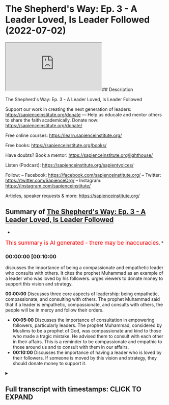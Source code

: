 # The Shepherd's Way: Ep. 3 - A Leader Loved, Is Leader Followed (2022-07-02)

<iframe loading='lazy' allow='autoplay' src='https://www.youtube.com/embed/3q47FdX6cDc'></iframe>## Description

The Shepherd's Way: Ep. 3 - A Leader Loved, Is Leader Followed

Support our work in creating the next generation of leaders:
<https://sapienceinstitute.org/donate>
—
Help us educate and mentor others to share the faith academically.
Donate now: <https://sapienceinstitute.org/donate/>

Free online courses: <https://learn.sapienceinstitute.org/>

Free books: <https://sapienceinstitute.org/books/>

Have doubts? Book a mentor: <https://sapienceinstitute.org/lighthouse/>

Listen (Podcast): <https://sapienceinstitute.org/sapientvoices/>

Follow:
– Facebook: <https://facebook.com/sapienceinstitute.org/>
– Twitter: <https://twitter.com/SapienceOrg/>
– Instagram: <https://instagram.com/sapienceinstitute/>

Articles, speaker requests & more: <https://sapienceinstitute.org/>

## Summary of [The Shepherd's Way: Ep. 3 - A Leader Loved, Is Leader Followed](https://www.youtube.com/watch?v=3q47FdX6cDc)

*

<span style="color:red; font-size:125%">This summary is AI generated - there may be inaccuracies</span>. *

### <a onclick="modifyYTiframeseektime('600')">00:00:00 [00:10:00</a>

 discusses the importance of being a compassionate and empathetic leader who consults with others. It cites the prophet Muhammad as an example of a leader who was loved by his followers.  urges viewers to donate money to support this vision and strategy.

**<a onclick="modifyYTiframeseektime('0')">00:00:00</a>** Discusses three core aspects of leadership: being empathetic, compassionate, and consulting with others. The prophet Muhammad said that if a leader is empathetic, compassionate, and consults with others, the people will be in mercy and follow their orders.

* **<a onclick="modifyYTiframeseektime('300')">00:05:00</a>** Discusses the importance of consultation in empowering followers, particularly leaders. The prophet Muhammad, considered by Muslims to be a prophet of God, was compassionate and kind to those who made a tragic mistake. He advised them to consult with each other in their affairs. This is a reminder to be compassionate and empathic to those around us and to consult with them in our affairs.
* **<a onclick="modifyYTiframeseektime('600')">00:10:00</a>** Discusses the importance of having a leader who is loved by their followers. If someone is moved by this vision and strategy, they should donate money to support it.

<details><summary><h2>Full transcript with timestamps: CLICK TO EXPAND</h2></summary>

<a onclick="modifyYTiframeseektime('14)')">0:00:14 and sisters and friends</a>
<a onclick="modifyYTiframeseektime('16)')">0:00:16 and welcome to the third episode</a>
<a onclick="modifyYTiframeseektime('19)')">0:00:19 of our hija series the shepherd's way</a>
<a onclick="modifyYTiframeseektime('23)')">0:00:23 now the third timeless leadership lesson</a>
<a onclick="modifyYTiframeseektime('26)')">0:00:26 brothers and sisters is</a>
<a onclick="modifyYTiframeseektime('27)')">0:00:27 a leader loved is a leader followed</a>
<a onclick="modifyYTiframeseektime('31)')">0:00:31 the prophet sallallahu alaihi wasallam</a>
<a onclick="modifyYTiframeseektime('34)')">0:00:34 said</a>
<a onclick="modifyYTiframeseektime('35)')">0:00:35 the best of your leaders are those whom</a>
<a onclick="modifyYTiframeseektime('37)')">0:00:37 you love</a>
<a onclick="modifyYTiframeseektime('38)')">0:00:38 and who love you</a>
<a onclick="modifyYTiframeseektime('40)')">0:00:40 and who invoke allah's blessings upon</a>
<a onclick="modifyYTiframeseektime('42)')">0:00:42 you and you invoke his blessings upon</a>
<a onclick="modifyYTiframeseektime('45)')">0:00:45 them and this is an authentic hadith</a>
<a onclick="modifyYTiframeseektime('48)')">0:00:48 narrated by muslim</a>
<a onclick="modifyYTiframeseektime('51)')">0:00:51 now</a>
<a onclick="modifyYTiframeseektime('52)')">0:00:52 given that's a reality</a>
<a onclick="modifyYTiframeseektime('54)')">0:00:54 we should ask ourselves the following</a>
<a onclick="modifyYTiframeseektime('56)')">0:00:56 question</a>
<a onclick="modifyYTiframeseektime('57)')">0:00:57 how do we become leaders</a>
<a onclick="modifyYTiframeseektime('61)')">0:01:01 that are loved</a>
<a onclick="modifyYTiframeseektime('63)')">0:01:03 there are three things that we have to</a>
<a onclick="modifyYTiframeseektime('65)')">0:01:05 internalize adopt and actualize</a>
<a onclick="modifyYTiframeseektime('68)')">0:01:08 number one</a>
<a onclick="modifyYTiframeseektime('70)')">0:01:10 we need to be empathic number two we</a>
<a onclick="modifyYTiframeseektime('73)')">0:01:13 need to be compassionate and committed</a>
<a onclick="modifyYTiframeseektime('75)')">0:01:15 to people's well-being</a>
<a onclick="modifyYTiframeseektime('77)')">0:01:17 number three</a>
<a onclick="modifyYTiframeseektime('78)')">0:01:18 we need to consult people in our affairs</a>
<a onclick="modifyYTiframeseektime('81)')">0:01:21 so what does it mean to be empathic</a>
<a onclick="modifyYTiframeseektime('83)')">0:01:23 brothers and sisters it means we have to</a>
<a onclick="modifyYTiframeseektime('85)')">0:01:25 seek people's context we have to</a>
<a onclick="modifyYTiframeseektime('88)')">0:01:28 imaginatively</a>
<a onclick="modifyYTiframeseektime('89)')">0:01:29 feel what they feel</a>
<a onclick="modifyYTiframeseektime('91)')">0:01:31 this is extremely important when it</a>
<a onclick="modifyYTiframeseektime('94)')">0:01:34 comes to engaging with team members or</a>
<a onclick="modifyYTiframeseektime('97)')">0:01:37 other human beings</a>
<a onclick="modifyYTiframeseektime('99)')">0:01:39 because it allows us</a>
<a onclick="modifyYTiframeseektime('101)')">0:01:41 to be in the right space to be able to</a>
<a onclick="modifyYTiframeseektime('103)')">0:01:43 connect with people</a>
<a onclick="modifyYTiframeseektime('105)')">0:01:45 because we're seeking the context and we</a>
<a onclick="modifyYTiframeseektime('108)')">0:01:48 are imaginatively trying to fill what</a>
<a onclick="modifyYTiframeseektime('109)')">0:01:49 they're feeling in other words we are</a>
<a onclick="modifyYTiframeseektime('111)')">0:01:51 taking our shoes off putting on their</a>
<a onclick="modifyYTiframeseektime('113)')">0:01:53 shoes</a>
<a onclick="modifyYTiframeseektime('114)')">0:01:54 and walking a few steps</a>
<a onclick="modifyYTiframeseektime('117)')">0:01:57 and the reason this is very important</a>
<a onclick="modifyYTiframeseektime('118)')">0:01:58 because once you understand people's</a>
<a onclick="modifyYTiframeseektime('120)')">0:02:00 context once you understand people's</a>
<a onclick="modifyYTiframeseektime('122)')">0:02:02 feelings</a>
<a onclick="modifyYTiframeseektime('123)')">0:02:03 once you understand people's</a>
<a onclick="modifyYTiframeseektime('125)')">0:02:05 intellectual social spiritual and</a>
<a onclick="modifyYTiframeseektime('129)')">0:02:09 emotional context the way you relate to</a>
<a onclick="modifyYTiframeseektime('131)')">0:02:11 them will be</a>
<a onclick="modifyYTiframeseektime('132)')">0:02:12 profound because you'll be relating to</a>
<a onclick="modifyYTiframeseektime('134)')">0:02:14 who they are</a>
<a onclick="modifyYTiframeseektime('136)')">0:02:16 as they are</a>
<a onclick="modifyYTiframeseektime('137)')">0:02:17 and you won't be relating to</a>
<a onclick="modifyYTiframeseektime('139)')">0:02:19 your own judgments</a>
<a onclick="modifyYTiframeseektime('141)')">0:02:21 of who they are this is extremely</a>
<a onclick="modifyYTiframeseektime('143)')">0:02:23 important with regards to developing</a>
<a onclick="modifyYTiframeseektime('145)')">0:02:25 empathy and establishing profound</a>
<a onclick="modifyYTiframeseektime('148)')">0:02:28 relationships brothers and sisters so</a>
<a onclick="modifyYTiframeseektime('149)')">0:02:29 what does it mean to be compassionate</a>
<a onclick="modifyYTiframeseektime('151)')">0:02:31 and committed to people's well-being</a>
<a onclick="modifyYTiframeseektime('154)')">0:02:34 well brothers and sisters the prophet</a>
<a onclick="modifyYTiframeseektime('155)')">0:02:35 sallallahu alaihi wasallam said</a>
<a onclick="modifyYTiframeseektime('162)')">0:02:42 you won't truly believe unless you love</a>
<a onclick="modifyYTiframeseektime('164)')">0:02:44 for your brother what you love for</a>
<a onclick="modifyYTiframeseektime('165)')">0:02:45 yourself and this hadith is in the</a>
<a onclick="modifyYTiframeseektime('167)')">0:02:47 famous collection</a>
<a onclick="modifyYTiframeseektime('169)')">0:02:49 of the 40 a hadith of anawi the arabin</a>
<a onclick="modifyYTiframeseektime('173)')">0:02:53 of annababi and and never we comments on</a>
<a onclick="modifyYTiframeseektime('175)')">0:02:55 this hadith and he says that this</a>
<a onclick="modifyYTiframeseektime('177)')">0:02:57 basically means that you want goodness</a>
<a onclick="modifyYTiframeseektime('179)')">0:02:59 and guidance for your brother and for</a>
<a onclick="modifyYTiframeseektime('181)')">0:03:01 your brother in humanity interestingly</a>
<a onclick="modifyYTiframeseektime('184)')">0:03:04 this is reflected in another hadith that</a>
<a onclick="modifyYTiframeseektime('186)')">0:03:06 is narrated by bukhari and you could</a>
<a onclick="modifyYTiframeseektime('188)')">0:03:08 find it in</a>
<a onclick="modifyYTiframeseektime('190)')">0:03:10 where the prophet sallallahu alaihi</a>
<a onclick="modifyYTiframeseektime('191)')">0:03:11 wasallam said</a>
<a onclick="modifyYTiframeseektime('192)')">0:03:12 love for the people love for humanity we</a>
<a onclick="modifyYTiframeseektime('196)')">0:03:16 love for yourself and the arabic is</a>
<a onclick="modifyYTiframeseektime('199)')">0:03:19 it's not</a>
<a onclick="modifyYTiframeseektime('200)')">0:03:20 like the other hadith it is</a>
<a onclick="modifyYTiframeseektime('202)')">0:03:22 for the people for humanity</a>
<a onclick="modifyYTiframeseektime('205)')">0:03:25 so the prophet sallallahu alaihi</a>
<a onclick="modifyYTiframeseektime('207)')">0:03:27 wasallam is basically telling us that we</a>
<a onclick="modifyYTiframeseektime('208)')">0:03:28 must love for others what we love for</a>
<a onclick="modifyYTiframeseektime('210)')">0:03:30 ourselves and in the context of the</a>
<a onclick="modifyYTiframeseektime('212)')">0:03:32 classical understanding in other words</a>
<a onclick="modifyYTiframeseektime('215)')">0:03:35 the understanding of anawi and also the</a>
<a onclick="modifyYTiframeseektime('217)')">0:03:37 scholar ibin</a>
<a onclick="modifyYTiframeseektime('220)')">0:03:40 they basically said that we must be</a>
<a onclick="modifyYTiframeseektime('222)')">0:03:42 committed to the well-being of other</a>
<a onclick="modifyYTiframeseektime('223)')">0:03:43 people in other words we want goodness</a>
<a onclick="modifyYTiframeseektime('225)')">0:03:45 for people and guidance for people</a>
<a onclick="modifyYTiframeseektime('228)')">0:03:48 this is extremely important brothers and</a>
<a onclick="modifyYTiframeseektime('230)')">0:03:50 sisters</a>
<a onclick="modifyYTiframeseektime('231)')">0:03:51 we must ooze this</a>
<a onclick="modifyYTiframeseektime('233)')">0:03:53 it must manifest in our way of being</a>
<a onclick="modifyYTiframeseektime('235)')">0:03:55 that we are sincere</a>
<a onclick="modifyYTiframeseektime('238)')">0:03:58 in our commitment to the well-being of</a>
<a onclick="modifyYTiframeseektime('240)')">0:04:00 the people that we're leading that we</a>
<a onclick="modifyYTiframeseektime('242)')">0:04:02 want true goodness for them and true</a>
<a onclick="modifyYTiframeseektime('244)')">0:04:04 guidance for them and from this</a>
<a onclick="modifyYTiframeseektime('246)')">0:04:06 perspective we could also develop a</a>
<a onclick="modifyYTiframeseektime('248)')">0:04:08 principle which is an islamic principle</a>
<a onclick="modifyYTiframeseektime('251)')">0:04:11 in actual fact it's a</a>
<a onclick="modifyYTiframeseektime('253)')">0:04:13 moral principle in islam which is</a>
<a onclick="modifyYTiframeseektime('255)')">0:04:15 it is better to er in mercy</a>
<a onclick="modifyYTiframeseektime('259)')">0:04:19 than it is to er in harshness the</a>
<a onclick="modifyYTiframeseektime('261)')">0:04:21 default position should be mercy</a>
<a onclick="modifyYTiframeseektime('263)')">0:04:23 and the thing that you fall back on all</a>
<a onclick="modifyYTiframeseektime('266)')">0:04:26 the time is the merciful and</a>
<a onclick="modifyYTiframeseektime('268)')">0:04:28 compassionate approach</a>
<a onclick="modifyYTiframeseektime('270)')">0:04:30 so what does it mean to consult brothers</a>
<a onclick="modifyYTiframeseektime('272)')">0:04:32 and sisters</a>
<a onclick="modifyYTiframeseektime('273)')">0:04:33 there's a beautiful verse in the quran</a>
<a onclick="modifyYTiframeseektime('275)')">0:04:35 in chapter 3 verse 159</a>
<a onclick="modifyYTiframeseektime('278)')">0:04:38 that summarizes the compassionate and</a>
<a onclick="modifyYTiframeseektime('280)')">0:04:40 soft-hearted nature of the prophet</a>
<a onclick="modifyYTiframeseektime('282)')">0:04:42 sallallahu alaihi wasallam but also his</a>
<a onclick="modifyYTiframeseektime('285)')">0:04:45 leadership style with regards to</a>
<a onclick="modifyYTiframeseektime('287)')">0:04:47 consultation</a>
<a onclick="modifyYTiframeseektime('289)')">0:04:49 allah subhanahu wa ta'ala says it is out</a>
<a onclick="modifyYTiframeseektime('292)')">0:04:52 of allah's mercy that you o prophet</a>
<a onclick="modifyYTiframeseektime('295)')">0:04:55 have been lenient with them had you been</a>
<a onclick="modifyYTiframeseektime('297)')">0:04:57 cruel or hard-hearted they would have</a>
<a onclick="modifyYTiframeseektime('300)')">0:05:00 certainly abandoned you so pardon them</a>
<a onclick="modifyYTiframeseektime('303)')">0:05:03 ask allah's forgiveness for them and</a>
<a onclick="modifyYTiframeseektime('305)')">0:05:05 consult with them in conducting matters</a>
<a onclick="modifyYTiframeseektime('308)')">0:05:08 once you make a decision put your trust</a>
<a onclick="modifyYTiframeseektime('310)')">0:05:10 in allah surely allah loves those who</a>
<a onclick="modifyYTiframeseektime('314)')">0:05:14 trust in him</a>
<a onclick="modifyYTiframeseektime('315)')">0:05:15 this is</a>
<a onclick="modifyYTiframeseektime('316)')">0:05:16 an extremely beautiful verse especially</a>
<a onclick="modifyYTiframeseektime('319)')">0:05:19 if you understand the context because</a>
<a onclick="modifyYTiframeseektime('321)')">0:05:21 the context of this verse</a>
<a onclick="modifyYTiframeseektime('323)')">0:05:23 is in the context of the aftermath of</a>
<a onclick="modifyYTiframeseektime('326)')">0:05:26 the battle of ahud what was the battle</a>
<a onclick="modifyYTiframeseektime('328)')">0:05:28 of uhud brothers and sisters the battle</a>
<a onclick="modifyYTiframeseektime('331)')">0:05:31 of ahud was a perceived loss</a>
<a onclick="modifyYTiframeseektime('335)')">0:05:35 because of a tragic mistake of some of</a>
<a onclick="modifyYTiframeseektime('338)')">0:05:38 the companions that they didn't listen</a>
<a onclick="modifyYTiframeseektime('340)')">0:05:40 to the prophet sallallahu alaihi who</a>
<a onclick="modifyYTiframeseektime('342)')">0:05:42 would send them properly</a>
<a onclick="modifyYTiframeseektime('344)')">0:05:44 and this is not any old mistake it's not</a>
<a onclick="modifyYTiframeseektime('347)')">0:05:47 coming to work late or not fulfilling</a>
<a onclick="modifyYTiframeseektime('349)')">0:05:49 this month's targets it was a tragic</a>
<a onclick="modifyYTiframeseektime('352)')">0:05:52 mistake that led to the injury of the</a>
<a onclick="modifyYTiframeseektime('354)')">0:05:54 prophet sallallahu alaihi wasallam and</a>
<a onclick="modifyYTiframeseektime('357)')">0:05:57 also the death of hamza</a>
<a onclick="modifyYTiframeseektime('360)')">0:06:00 his beloved uncle</a>
<a onclick="modifyYTiframeseektime('363)')">0:06:03 and oversee</a>
<a onclick="modifyYTiframeseektime('364)')">0:06:04 to the death of sahaba</a>
<a onclick="modifyYTiframeseektime('368)')">0:06:08 and in this context the prophet</a>
<a onclick="modifyYTiframeseektime('371)')">0:06:11 sallallahu alaihi wasallam</a>
<a onclick="modifyYTiframeseektime('374)')">0:06:14 was soft and kind to those who made that</a>
<a onclick="modifyYTiframeseektime('378)')">0:06:18 tragic mistake</a>
<a onclick="modifyYTiframeseektime('380)')">0:06:20 look at the compassion of the prophet</a>
<a onclick="modifyYTiframeseektime('382)')">0:06:22 salallahu alaihi wasallam how many</a>
<a onclick="modifyYTiframeseektime('385)')">0:06:25 leaders</a>
<a onclick="modifyYTiframeseektime('386)')">0:06:26 tell off their followers or their people</a>
<a onclick="modifyYTiframeseektime('389)')">0:06:29 when they don't fulfill certain targets</a>
<a onclick="modifyYTiframeseektime('392)')">0:06:32 but what happened at the battle of uhud</a>
<a onclick="modifyYTiframeseektime('394)')">0:06:34 is far worse</a>
<a onclick="modifyYTiframeseektime('396)')">0:06:36 and look at the soft-hearted nature of</a>
<a onclick="modifyYTiframeseektime('398)')">0:06:38 our beloved prophet sallallahu alaihi he</a>
<a onclick="modifyYTiframeseektime('400)')">0:06:40 will send them</a>
<a onclick="modifyYTiframeseektime('401)')">0:06:41 not only that</a>
<a onclick="modifyYTiframeseektime('402)')">0:06:42 allah tells him to forgive them</a>
<a onclick="modifyYTiframeseektime('406)')">0:06:46 and allah tells the prophet sallallahu</a>
<a onclick="modifyYTiframeseektime('408)')">0:06:48 alaihi wasallam</a>
<a onclick="modifyYTiframeseektime('410)')">0:06:50 to ask allah for their forgiveness</a>
<a onclick="modifyYTiframeseektime('414)')">0:06:54 not only that</a>
<a onclick="modifyYTiframeseektime('415)')">0:06:55 allah tells the prophet sallallahu</a>
<a onclick="modifyYTiframeseektime('417)')">0:06:57 alaihi wasallam</a>
<a onclick="modifyYTiframeseektime('419)')">0:06:59 to consult them</a>
<a onclick="modifyYTiframeseektime('422)')">0:07:02 in his affairs</a>
<a onclick="modifyYTiframeseektime('424)')">0:07:04 think about how important consultation</a>
<a onclick="modifyYTiframeseektime('427)')">0:07:07 is</a>
<a onclick="modifyYTiframeseektime('427)')">0:07:07 to the degree that allah advises the</a>
<a onclick="modifyYTiframeseektime('430)')">0:07:10 prophet sallallahu alaihi wasallam to</a>
<a onclick="modifyYTiframeseektime('433)')">0:07:13 consult</a>
<a onclick="modifyYTiframeseektime('434)')">0:07:14 the sahaba in his affairs even though</a>
<a onclick="modifyYTiframeseektime('437)')">0:07:17 there was a tragic mistake</a>
<a onclick="modifyYTiframeseektime('440)')">0:07:20 which shows the importance of</a>
<a onclick="modifyYTiframeseektime('441)')">0:07:21 consultation in empowering</a>
<a onclick="modifyYTiframeseektime('445)')">0:07:25 your followers</a>
<a onclick="modifyYTiframeseektime('448)')">0:07:28 so brothers and sisters consultation is</a>
<a onclick="modifyYTiframeseektime('451)')">0:07:31 so significant</a>
<a onclick="modifyYTiframeseektime('453)')">0:07:33 the reason consultation is significant</a>
<a onclick="modifyYTiframeseektime('455)')">0:07:35 is because</a>
<a onclick="modifyYTiframeseektime('456)')">0:07:36 from our perspective obviously the</a>
<a onclick="modifyYTiframeseektime('458)')">0:07:38 prophet salallahu had divine guidance</a>
<a onclick="modifyYTiframeseektime('461)')">0:07:41 but from our perspective</a>
<a onclick="modifyYTiframeseektime('463)')">0:07:43 we don't have knowledge of everything we</a>
<a onclick="modifyYTiframeseektime('466)')">0:07:46 have blind spots</a>
<a onclick="modifyYTiframeseektime('468)')">0:07:48 from our perspective brothers and</a>
<a onclick="modifyYTiframeseektime('469)')">0:07:49 sisters we need experts or we need other</a>
<a onclick="modifyYTiframeseektime('472)')">0:07:52 people's perspectives so they could give</a>
<a onclick="modifyYTiframeseektime('474)')">0:07:54 us different ways of seeing the same</a>
<a onclick="modifyYTiframeseektime('476)')">0:07:56 thing in order for us to have a complete</a>
<a onclick="modifyYTiframeseektime('479)')">0:07:59 picture or to be able to make the right</a>
<a onclick="modifyYTiframeseektime('481)')">0:08:01 decisions</a>
<a onclick="modifyYTiframeseektime('482)')">0:08:02 and consultation is so important that</a>
<a onclick="modifyYTiframeseektime('485)')">0:08:05 it's throughout our tradition brothers</a>
<a onclick="modifyYTiframeseektime('487)')">0:08:07 and sisters</a>
<a onclick="modifyYTiframeseektime('488)')">0:08:08 for example in a hadith narrated by</a>
<a onclick="modifyYTiframeseektime('490)')">0:08:10 tiramidi the prophet</a>
<a onclick="modifyYTiframeseektime('492)')">0:08:12 salallahu said one who is consulted is</a>
<a onclick="modifyYTiframeseektime('496)')">0:08:16 in a position of trust and the</a>
<a onclick="modifyYTiframeseektime('497)')">0:08:17 importance of consultation brothers and</a>
<a onclick="modifyYTiframeseektime('499)')">0:08:19 sisters is further mentioned in the</a>
<a onclick="modifyYTiframeseektime('501)')">0:08:21 quran in chapter 42 verse 38</a>
<a onclick="modifyYTiframeseektime('505)')">0:08:25 when allah says</a>
<a onclick="modifyYTiframeseektime('506)')">0:08:26 who respond to the lord establish prayer</a>
<a onclick="modifyYTiframeseektime('510)')">0:08:30 conduct their affairs by mutual</a>
<a onclick="modifyYTiframeseektime('512)')">0:08:32 consultation and donate from what we</a>
<a onclick="modifyYTiframeseektime('515)')">0:08:35 have provided them and this is in the</a>
<a onclick="modifyYTiframeseektime('517)')">0:08:37 context of</a>
<a onclick="modifyYTiframeseektime('519)')">0:08:39 allah saying that what is with the light</a>
<a onclick="modifyYTiframeseektime('521)')">0:08:41 is far better because in the previous</a>
<a onclick="modifyYTiframeseektime('523)')">0:08:43 verse not verse 37 but verse 36 allah</a>
<a onclick="modifyYTiframeseektime('526)')">0:08:46 says but what is with allah is far</a>
<a onclick="modifyYTiframeseektime('529)')">0:08:49 better and more lasting for those who</a>
<a onclick="modifyYTiframeseektime('531)')">0:08:51 believe and put their trust in their</a>
<a onclick="modifyYTiframeseektime('533)')">0:08:53 lord so if you want this long-lasting</a>
<a onclick="modifyYTiframeseektime('535)')">0:08:55 reward if you believe and put your trust</a>
<a onclick="modifyYTiframeseektime('538)')">0:08:58 in your lord then as verse 38 says</a>
<a onclick="modifyYTiframeseektime('542)')">0:09:02 conduct the affairs by mutual</a>
<a onclick="modifyYTiframeseektime('544)')">0:09:04 consultation in other words you need to</a>
<a onclick="modifyYTiframeseektime('546)')">0:09:06 engage in consultation</a>
<a onclick="modifyYTiframeseektime('548)')">0:09:08 so brothers and sisters if you want to</a>
<a onclick="modifyYTiframeseektime('550)')">0:09:10 be a leader that is loved then you need</a>
<a onclick="modifyYTiframeseektime('552)')">0:09:12 to be empathic</a>
<a onclick="modifyYTiframeseektime('554)')">0:09:14 be compassionate and committed to</a>
<a onclick="modifyYTiframeseektime('555)')">0:09:15 people's well-being and consult them in</a>
<a onclick="modifyYTiframeseektime('559)')">0:09:19 your affairs in the affairs of the team</a>
<a onclick="modifyYTiframeseektime('561)')">0:09:21 of the group or the organization</a>
<a onclick="modifyYTiframeseektime('564)')">0:09:24 so this is the end of episode three</a>
<a onclick="modifyYTiframeseektime('566)')">0:09:26 brothers and sisters but just to remind</a>
<a onclick="modifyYTiframeseektime('568)')">0:09:28 you again</a>
<a onclick="modifyYTiframeseektime('569)')">0:09:29 we are experiencing the blessed days of</a>
<a onclick="modifyYTiframeseektime('571)')">0:09:31 dulhija and as you know we've said this</a>
<a onclick="modifyYTiframeseektime('573)')">0:09:33 before that the deeds performed in these</a>
<a onclick="modifyYTiframeseektime('576)')">0:09:36 blessed days are more rewardable than</a>
<a onclick="modifyYTiframeseektime('579)')">0:09:39 deeds performed during the days of</a>
<a onclick="modifyYTiframeseektime('581)')">0:09:41 ramadan so brothers and sisters we ask</a>
<a onclick="modifyYTiframeseektime('584)')">0:09:44 you to support sapience institute this</a>
<a onclick="modifyYTiframeseektime('588)')">0:09:48 organization that sees a world where</a>
<a onclick="modifyYTiframeseektime('591)')">0:09:51 everybody receives the message of islam</a>
<a onclick="modifyYTiframeseektime('594)')">0:09:54 and the way we want to achieve that is</a>
<a onclick="modifyYTiframeseektime('596)')">0:09:56 by</a>
<a onclick="modifyYTiframeseektime('597)')">0:09:57 focusing on people developing and</a>
<a onclick="modifyYTiframeseektime('599)')">0:09:59 empowering them to be able to share</a>
<a onclick="modifyYTiframeseektime('601)')">0:10:01 islam academically and intellectually if</a>
<a onclick="modifyYTiframeseektime('605)')">0:10:05 you're touched moved and inspired by</a>
<a onclick="modifyYTiframeseektime('608)')">0:10:08 this vision and strategy then please</a>
<a onclick="modifyYTiframeseektime('610)')">0:10:10 donate now go to the button or the link</a>
<a onclick="modifyYTiframeseektime('614)')">0:10:14 below</a>
<a onclick="modifyYTiframeseektime('615)')">0:10:15 and donate a generous donation brothers</a>
<a onclick="modifyYTiframeseektime('618)')">0:10:18 and sisters assalamu alaikum</a>
<a onclick="modifyYTiframeseektime('619)')">0:10:19 warahmatullahi</a>
</details>
